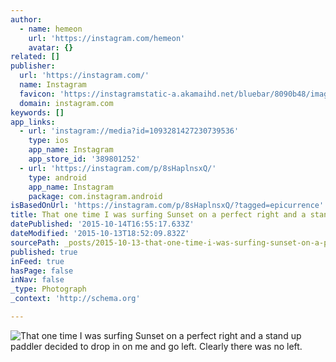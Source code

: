 ```yaml
---
author:
  - name: hemeon
    url: 'https://instagram.com/hemeon'
    avatar: {}
related: []
publisher:
  url: 'https://instagram.com/'
  name: Instagram
  favicon: 'https://instagramstatic-a.akamaihd.net/bluebar/8090b48/images/ico/favicon.ico'
  domain: instagram.com
keywords: []
app_links:
  - url: 'instagram://media?id=1093281427230739536'
    type: ios
    app_name: Instagram
    app_store_id: '389801252'
  - url: 'https://instagram.com/p/8sHaplnsxQ/'
    type: android
    app_name: Instagram
    package: com.instagram.android
isBasedOnUrl: 'https://instagram.com/p/8sHaplnsxQ/?tagged=epicurrence'
title: That one time I was surfing Sunset on a perfect right and a stand up paddler decided to drop in on me and go left. Clearly there was no left.
datePublished: '2015-10-14T16:55:17.633Z'
dateModified: '2015-10-13T18:52:09.832Z'
sourcePath: _posts/2015-10-13-that-one-time-i-was-surfing-sunset-on-a-perfect-right-and-a.md
published: true
inFeed: true
hasPage: false
inNav: false
_type: Photograph
_context: 'http://schema.org'

---
```

![That one time I was surfing Sunset on a perfect right and a stand up paddler decided to drop in on me and go left&period; Clearly there was no left&period;](https://igcdn-photos-a-a.akamaihd.net/hphotos-ak-xaf1/t51.2885-15/s640x640/sh0.08/e35/12142063_447443398776256_205446805_n.jpg)